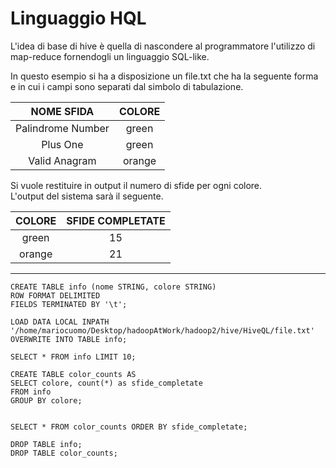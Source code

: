 # Linguaggio HQL


L'idea di base di hive è quella di nascondere al programmatore l'utilizzo di map-reduce fornendogli un linguaggio SQL-like.

In questo esempio si ha a disposizione un file.txt che ha la seguente forma e in cui i campi sono separati dal simbolo di tabulazione.
 
| NOME SFIDA | COLORE
| :---: | :---: |
| Palindrome Number | green
| Plus One | green
| Valid Anagram | orange


Si vuole restituire in output il numero di sfide per ogni colore.<br>
L'output del sistema sarà il seguente.

| COLORE | SFIDE COMPLETATE
| :---: | :---: |
| green | 15
| orange | 21

--- 
```
CREATE TABLE info (nome STRING, colore STRING)
ROW FORMAT DELIMITED
FIELDS TERMINATED BY '\t';

LOAD DATA LOCAL INPATH '/home/mariocuomo/Desktop/hadoopAtWork/hadoop2/hive/HiveQL/file.txt'
OVERWRITE INTO TABLE info;

SELECT * FROM info LIMIT 10;

CREATE TABLE color_counts AS
SELECT colore, count(*) as sfide_completate
FROM info
GROUP BY colore;


SELECT * FROM color_counts ORDER BY sfide_completate;

DROP TABLE info;
DROP TABLE color_counts;
```
